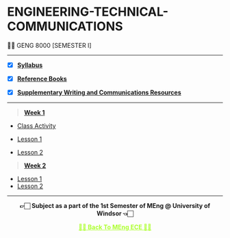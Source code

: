 # ENGINEERING-TECHNICAL-COMMUNICATIONS
👍🏻 GENG 8000 [SEMESTER I]
 
---
 
 - [X] **[Syllabus](https://github.com/Amey-Thakur/ENGINEERING-MATHEMATICS/blob/main/GENG%208010%20%E2%80%93%20Engineering%20Mathematics.pdf)**
 
 - [X] **[Reference Books](https://github.com/Amey-Thakur/ENGINEERING-TECHNICAL-COMMUNICATIONS/tree/main/Reference%20Books)**
 
 - [X] **[Supplementary Writing and Communications Resources](https://github.com/Amey-Thakur/ENGINEERING-TECHNICAL-COMMUNICATIONS/tree/main/Supplementary%20Writing%20and%20Communications%20Resources)**

---

>**[Week 1](https://github.com/Amey-Thakur/ENGINEERING-TECHNICAL-COMMUNICATIONS/tree/main/Week%201)**

 - [Class Activity](https://github.com/Amey-Thakur/ENGINEERING-TECHNICAL-COMMUNICATIONS/tree/main/Week%201/Class%20Activity)
 
 - [Lesson 1]()
 - [Lesson 2]()
 
 
>**[Week 2](https://github.com/Amey-Thakur/ENGINEERING-TECHNICAL-COMMUNICATIONS/tree/main/Week%202)**

 - [Lesson 1]()
 - [Lesson 2]()
  
---

<p align="center"> <b> 👉🏻 Subject as a part of the 1st Semester of MEng @ University of Windsor 👈🏻 <b> </p>
 
<p align="center"><a href='https://github.com/Amey-Thakur/MENG-ELECTRICAL-AND-COMPUTER-ENGINEERING', style='color: greenyellow;'> ✌🏻 Back To MEng ECE ✌🏻</p>
